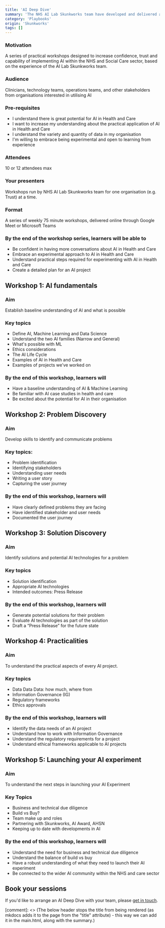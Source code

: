 ```yaml
---
title: 'AI Deep Dive'
summary: 'The NHS AI Lab Skunkworks team have developed and delivered a series of workshops to improve confidence working with AI.'
category: 'Playbooks'
origin: 'Skunkworks'
tags: []
---
```


### Motivation

A series of practical workshops designed to increase confidence, trust and capability of implementing AI within the NHS and Social Care sector, based on the experience of the AI Lab Skunkworks team.

### Audience

Clinicians, technology teams, operations teams, and other stakeholders from organisations interested in utilising AI

### Pre-requisites

* I understand there is great potential for AI in Health and Care
* I want to increase my understanding about the practical application of AI in Health and Care
* I understand the variety and quantity of data in my organisation
* I'm willing to embrace being experimental and open to learning from experience 

### Attendees

10 or 12 attendees max 

### Your presenters

Workshops run by NHS AI Lab Skunkworks team for one organisation (e.g. Trust) at a time.

### Format

A series of weekly 75 minute workshops, delivered online through Google Meet or Microsoft Teams

### By the end of the workshop series, learners will be able to

* Be confident in having more conversations about AI in Health and Care 
* Embrace an experimental approach to AI in Health and Care
* Understand practical steps required for experimenting with AI in Health and Care
* Create a detailed plan for an AI project

## Workshop 1: AI fundamentals 

### Aim

Establish baseline understanding of AI and what is possible

### Key topics

* Define AI, Machine Learning and Data Science
* Understand the two AI families (Narrow and General)
* What's possible with ML
* Ethics considerations
* The AI Life Cycle 
* Examples of AI in Health and Care
* Examples of projects we’ve worked on

### By the end of this workshop, learners will

* Have a baseline understanding of AI & Machine Learning
* Be familiar with AI case studies in health and care
* Be excited about the potential for AI in their organisation

## Workshop 2: Problem Discovery

### Aim

Develop skills to identify and communicate problems

### Key topics: 

* Problem identification
* Identifying stakeholders
* Understanding user needs 
* Writing a user story 
* Capturing the user journey

### By the end of this workshop, learners will

* Have clearly defined problems they are facing
* Have identified stakeholder and user needs
* Documented the user journey

## Workshop 3: Solution Discovery

### Aim

Identify solutions and potential AI technologies for a problem

### Key topics

* Solution identification
* Appropriate AI technologies
* Intended outcomes: Press Release

### By the end of this workshop, learners will

* Generate potential solutions for their problem
* Evaluate AI technologies as part of the solution
* Draft a “Press Release” for the future state

## Workshop 4: Practicalities

### Aim

To understand the practical aspects of every AI project.

### Key topics

* Data Data Data: how much, where from
* Information Governance (IG)
* Regulatory frameworks
* Ethics approvals

### By the end of this workshop, learners will

* Identify the data needs of an AI project
* Understand how to work with Information Governance
* Understand the regulatory requirements for a project
* Understand ethical frameworks applicable to AI projects

## Workshop 5: Launching your AI experiment

### Aim

To understand the next steps in launching your AI Experiment 

### Key Topics

* Business and technical due diligence
* Build vs Buy?
* Team make up and roles
* Partnering with Skunkworks, AI Award, AHSN
* Keeping up to date with developments in AI

### By the end of this workshop, learners will

* Understand the need for business and technical due diligence
* Understand the balance of build vs buy
* Have a robust understanding of what they need to launch their AI experiment
* Be connected to the wider AI community within the NHS and care sector

## Book your sessions

If you'd like to arrange an AI Deep Dive with your team, please [get in touch](mailto:england.aiskunkworks@nhs.net?subject=AI%20Deep%20Dive%20enquiry).

[comment]: <> (The below header stops the title from being rendered (as mkdocs adds it to the page from the "title" attribute) - this way we can add it in the main.html, along with the summary.)
#
